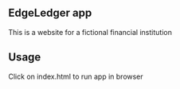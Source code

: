 ## EdgeLedger app

This is a website for a fictional financial institution

## Usage

Click on index.html to run app in browser
